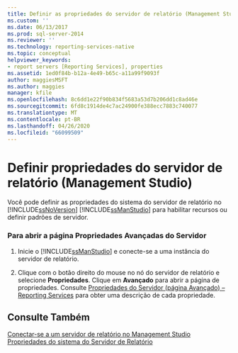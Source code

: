 ```yaml
---
title: Definir as propriedades do servidor de relatório (Management Studio) | Microsoft Docs
ms.custom: ''
ms.date: 06/13/2017
ms.prod: sql-server-2014
ms.reviewer: ''
ms.technology: reporting-services-native
ms.topic: conceptual
helpviewer_keywords:
- report servers [Reporting Services], properties
ms.assetid: 1ed0f84b-b12a-4e49-b65c-a11a99f9093f
author: maggiesMSFT
ms.author: maggies
manager: kfile
ms.openlocfilehash: 8c6dd1e22f90b834f5683a53d7b206dd1c8ad46e
ms.sourcegitcommit: 6fd8c1914de4c7ac24900fe388ecc7883c740077
ms.translationtype: MT
ms.contentlocale: pt-BR
ms.lasthandoff: 04/26/2020
ms.locfileid: "66099509"
---
```

# <a name="set-report-server-properties-management-studio"></a>Definir propriedades do servidor de relatório (Management Studio)
  Você pode definir as propriedades do sistema do servidor de relatório no [!INCLUDE[ssNoVersion](../../includes/ssnoversion-md.md)] [!INCLUDE[ssManStudio](../../includes/ssmanstudio-md.md)] para habilitar recursos ou definir padrões de servidor.  
  
### <a name="to-open-the-advanced-server-properties-page"></a>Para abrir a página Propriedades Avançadas do Servidor  
  
1.  Inicie o [!INCLUDE[ssManStudio](../../includes/ssmanstudio-md.md)] e conecte-se a uma instância do servidor de relatório.  
  
2.  Clique com o botão direito do mouse no nó do servidor de relatório e selecione **Propriedades**. Clique em **Avançado** para abrir a página de propriedades. Consulte [Propriedades do Servidor &#40;página Avançado&#41; – Reporting Services](server-properties-advanced-page-reporting-services.md) para obter uma descrição de cada propriedade.  
  
## <a name="see-also"></a>Consulte Também  
 [Conectar-se a um servidor de relatório no Management Studio](connect-to-a-report-server-in-management-studio.md)   
 [Propriedades do sistema do Servidor de Relatório](../report-server-web-service/net-framework/reporting-services-properties-report-server-system-properties.md)  
  
  
